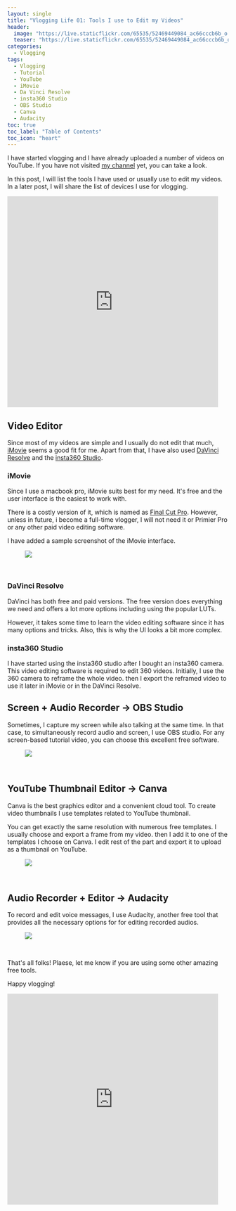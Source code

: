 ```yaml
---
layout: single
title: "Vlogging Life 01: Tools I use to Edit my Videos"
header:
  image: "https://live.staticflickr.com/65535/52469449084_ac66cccb6b_o.png"
  teaser: "https://live.staticflickr.com/65535/52469449084_ac66cccb6b_o.png"
categories:
  - Vlogging
tags:
  - Vlogging
  - Tutorial
  - YouTube
  - iMovie
  - Da Vinci Resolve
  - insta360 Studio
  - OBS Studio
  - Canva
  - Audacity
toc: true
toc_label: "Table of Contents"
toc_icon: "heart"
---
```




I have started vlogging and I have already uploaded a number of videos on YouTube. If you have not visited [my channel](https://www.youtube.com/c/ShantoRoy) yet, you can take a look.

In this post, I will list the tools I have used or usually use to edit my videos. In a later post, I will share the list of devices I use for vlogging.

<iframe src="https://giphy.com/embed/gRjb1vr0GKuzeCFKbL" width="480" height="480" frameBorder="0" class="giphy-embed" allowFullScreen></iframe><p><a href="https://giphy.com/gifs/Freedomists-get-to-work-freedomists-daniel-myers-gRjb1vr0GKuzeCFKbL"></a></p>

## Video Editor
Since most of my videos are simple and I usually do not edit that much, [iMovie](https://www.apple.com/imovie/) seems a good fit for me. Apart from that, I have also used [DaVinci Resolve](https://www.blackmagicdesign.com/products/davinciresolve) and the [insta360 Studio](https://www.insta360.com/support/supportcourse?post_id=20328).

### iMovie
Since I use a macbook pro, iMovie suits best for my need. It's free and the user interface is the easiest to work with. 

There is a costly version of it, which is named as [Final Cut Pro](https://www.apple.com/final-cut-pro/). However, unless in future, i become a full-time vlogger, I will not need it or Primier Pro or any other paid video editing software.

I have added a sample screenshot of the iMovie interface.
<figure>
  <a href="https://live.staticflickr.com/65535/52026630349_46a006d8b9_o.png"><img src="https://live.staticflickr.com/65535/52026630349_46a006d8b9_o.png"></a>
</figure>
<br/>

### DaVinci Resolve
DaVinci has both free and paid versions. The free version does everything we need and offers a lot more options including using the popular LUTs.

However, it takes some time to learn the video editing software since it has many options and tricks. Also, this is why the UI looks a bit more complex.


### insta360 Studio
I have started using the insta360 studio after I bought an insta360 camera. This video editing software is required to edit 360 videos. Initially, I use the 360 camera to reframe the whole video. then I export the reframed video to use it later in iMovie or in the DaVinci Resolve.



## Screen + Audio Recorder -> OBS Studio
Sometimes, I capture my screen while also talking at the same time. In that case, to simultaneously record audio and screen, I use OBS studio. For any screen-based tutorial video, you can choose this excellent free software.

<figure>
  <a href="https://live.staticflickr.com/65535/52026629729_33dc51468c_o.png"><img src="https://live.staticflickr.com/65535/52026629729_33dc51468c_o.png"></a>
</figure>
<br/>


## YouTube Thumbnail Editor -> Canva
Canva is the best graphics editor and a convenient cloud tool. To create video thumbnails I use templates related to YouTube thumbnail.

You can get exactly the same resolution with numerous free templates. I usually choose and export a frame from my video. then I add it to one of the templates I choose on Canva. I edit rest of the part and export it to upload as a thumbnail on YouTube.

<figure>
  <a href="https://live.staticflickr.com/65535/52025343562_405a914a02_o.png"><img src="https://live.staticflickr.com/65535/52025343562_405a914a02_o.png"></a>
</figure>
<br/>


## Audio Recorder + Editor -> Audacity
To record and edit voice messages, I use Audacity, another free tool that provides all the necessary options for for editing recorded audios.
<figure>
  <a href="https://live.staticflickr.com/65535/52026628599_92819471f9_o.png"><img src="https://live.staticflickr.com/65535/52026628599_92819471f9_o.png"></a>
</figure>
<br/>


That's all folks! Plaese, let me know if you are using some other amazing free tools.



Happy vlogging!


<iframe src="https://giphy.com/embed/FvYiO8OO1MWNHbBp2I" width="480" height="480" frameBorder="0" class="giphy-embed" allowFullScreen></iframe><p><a href="https://giphy.com/gifs/60secdocs-tattoo-tattoos-inked-FvYiO8OO1MWNHbBp2I"></a></p>
<!--stackedit_data:
eyJoaXN0b3J5IjpbLTM4MDcwNzU4NywtNTc2MjgwODIwLC02MT
M3Njc5MTddfQ==
-->